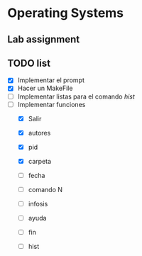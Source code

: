 # Operating Systems 
## Lab assignment
## TODO list
 
- [x] Implementar el prompt
- [x] Hacer un MakeFile
- [ ] Implementar listas para el comando *hist*
- [ ] Implementar funciones
    - [x] Salir
    - [x] autores
    - [x] pid
    - [x] carpeta
    - [ ] fecha
    - [ ] comando N
    - [ ] infosis
    - [ ] ayuda
    - [ ] fin
    - [ ] hist

